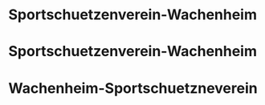 # Sportschuetzenverein-Wachenheim
# Sportschuetzenverein-Wachenheim
# Wachenheim-Sportschuetzneverein
